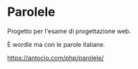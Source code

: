 # Parolele

Progetto per l'esame di progettazione web.

È wordle ma con le parole italiane.

<https://antocio.com/php/parolele/>
